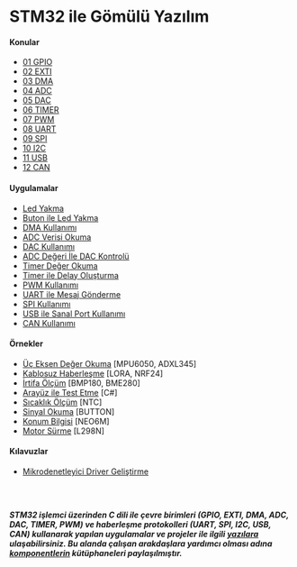 # STM32 ile Gömülü Yazılım

#### Konular
  - [01 GPIO](/Konular/01%20GPIO.pdf)
  - [02 EXTI](/Konular/02%20EXTI.pdf)
  - [03 DMA](/Konular/03%20DMA.pdf)
  - [04 ADC](/Konular/04%20ADC.pdf)
  - [05 DAC](/Konular/05%20DAC.pdf)
  - [06 TIMER](/Konular/06%20TIMER.pdf)
  - [07 PWM](/Konular/07%20PWM.pdf)
  - [08 UART](/Konular/08%20UART.pdf)
  - [09 SPI](/Konular/09%20SPI.pdf)
  - [10 I2C](/Konular/10%20I2C.pdf)
  - [11 USB](/Konular/11%20USB.pdf)
  - [12 CAN](/Konular/12%20CAN.pdf)

#### Uygulamalar
  - [Led Yakma](/Uygulamalar/Led%20Yakma) 
  - [Buton ile Led Yakma](/Uygulamalar/Buton%20ile%20Led%20Yakma) 
  - [DMA Kullanımı](/Uygulamalar/DMA%20Kullanimi) 
  - [ADC Verisi Okuma](/Uygulamalar/ADC%20Verisi%20Okuma) 
  - [DAC Kullanımı](/Uygulamalar/DAC%20Kullanimi)
  - [ADC Değeri İle DAC Kontrolü](/Uygulamalar/ADC%20Degeri%20%C4%B0le%20DAC%20Kontrolu)
  - [Timer Değer Okuma](/Uygulamalar/Timer%20Deger%20Okuma) 
  - [Timer ile Delay Oluşturma](/Uygulamalar/Timer%20ile%20Delay%20Olusturma)
  - [PWM Kullanımı](/Uygulamalar/PWM%20Kullanimi) 
  - [UART ile Mesaj Gönderme](/Uygulamalar/UART%20ile%20Mesaj%20Gonderme)
  - [SPI Kullanımı](/Uygulamalar/SPI%20Kullanimi) 
  - [USB ile Sanal Port Kullanımı](/Uygulamalar/USB%20ile%20Sanal%20Port%20Kullanimi)
  - [CAN Kullanımı](/Uygulamalar/CAN%20Kullanimi)

#### Örnekler
  - [Üç Eksen Değer Okuma](/Ornekler/Uc%20Eksen%20Deger%20Okuma) [MPU6050, ADXL345]
  - [Kablosuz Haberleşme](/Ornekler/Kablosuz%20Haberlesme) [LORA, NRF24]
  - [İrtifa Ölçüm](/Ornekler/Irtifa%20Olcum) [BMP180, BME280]
  - [Arayüz ile Test Etme](/Ornekler/Arayuz%20ile%20Test%20Etme) [C#]
  - [Sıcaklık Ölçüm](/Ornekler/Sicaklik%20Olcum) [NTC]
  - [Sinyal Okuma](/Ornekler/Sinyal%20Okuma) [BUTTON]
  - [Konum Bilgisi](/Ornekler/Konum%20Bilgisi) [NEO6M]
  - [Motor Sürme](/Ornekler/Motor%20Surme) [L298N]

#### Kılavuzlar
  - [Mikrodenetleyici Driver Geliştirme](https://github.com/cengizhantopcu53/mikrodenetleyici_driver_gelistirme)

<br>

##
***STM32 işlemci üzerinden C dili ile çevre birimleri (GPIO, EXTI, DMA, ADC, DAC, TIMER, PWM) ve haberleşme protokolleri (UART, SPI, I2C, USB, CAN) kullanarak yapılan uygulamalar ve projeler ile ilgili [yazılara](https://github.com/cengizhantopcu53/stm32_ile_gomulu_yazilim/blob/main/STM32%20ile%20G%C3%B6m%C3%BCl%C3%BC%20Yaz%C4%B1l%C4%B1m.pdf) ulaşabilirsiniz. Bu alanda çalışan arakdaşlara yardımcı olması adına [komponentlerin](https://github.com/atalayroket/atalay_gomuluyazilim) kütüphaneleri paylaşılmıştır.***
##